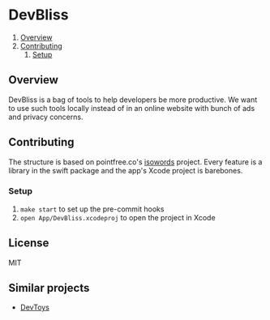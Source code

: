 # DevBliss

1. [Overview](#overview)
1. [Contributing](#contributing)
    1. [Setup](#setup)

## Overview

DevBliss is a bag of tools to help developers be more productive. We want to use such tools locally instead of in an online website with bunch of ads and privacy concerns.

## Contributing

The structure is based on pointfree.co's [isowords](https://github.com/pointfreeco/isowords) project. Every feature is a library in the swift package and the app's Xcode project is barebones.

### Setup

1. `make start` to set up the pre-commit hooks
1. `open App/DevBliss.xcodeproj` to open the project in Xcode

## License

MIT

## Similar projects

- [DevToys](https://devtoys.app/)